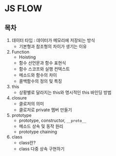 # JS FLOW

## 목차

1. 데이터 타입 : 데이터가 메모리에 저장되는 방식
   - 기본형과 참조형의 차이가 생기는 이유
2. Function
   - Hoisting
   - 함수 선언문과 함수 표현식
   - 함수 스코프와 실행 컨텍스트
   - 메소드와 함수의 차이
   - 콜백함수의 정의 및 특징
3. this
   - 상황별로 달라지는 this와 명시적인 this 바인딩 방법
4. closure
   - 클로저의 의미
   - 클로저로 private 멤버 만들기
5. prototype
   - prototype, constructor, `__proto__`
   - 메소드 상속 및 동작 원리
   - prototype chaining
6. class
   - class란?
   - class 다중 상속 구현하기
